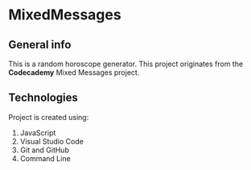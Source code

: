 # MixedMessages

## General info

This is a random horoscope generator. This project originates from the **Codecademy** Mixed Messages project.

## Technologies

Project is created using:
1. JavaScript
2. Visual Studio Code
3. Git and GitHub
4. Command Line

